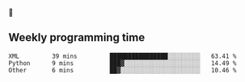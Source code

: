 🐸

## Weekly programming time
<!--START_SECTION:waka-->

```text
XML         39 mins         ████████████████░░░░░░░░░   63.41 %
Python      9 mins          ███▓░░░░░░░░░░░░░░░░░░░░░   14.49 %
Other       6 mins          ██▓░░░░░░░░░░░░░░░░░░░░░░   10.46 %
```

<!--END_SECTION:waka-->
